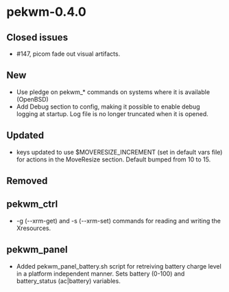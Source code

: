 pekwm-0.4.0
===========

Closed issues
-------------

* #147, picom fade out visual artifacts.

New
---

* Use pledge on pekwm_* commands on systems where it is available (OpenBSD)
* Add Debug section to config, making it possible to enable debug logging
  at startup. Log file is no longer truncated when it is opened.

Updated
-------

* keys updated to use $MOVERESIZE_INCREMENT (set in default vars file) for
  actions in the MoveResize section. Default bumped from 10 to 15.

Removed
-------

## pekwm_ctrl

* -g (--xrm-get) and -s (--xrm-set) commands for reading and writing
  the Xresources.

## pekwm_panel

* Added pekwm_panel_battery.sh script for retreiving battery charge level in a
  platform independent manner. Sets battery (0-100) and battery_status
  (ac|battery) variables.
